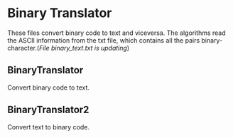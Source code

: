 # Binary Translator

These files convert binary code to text and viceversa. The algorithms read the ASCII information from the txt file, which contains all the pairs binary-character.(*File binary_text.txt is updating*) 

## BinaryTranslator

Convert binary code to text.

## BinaryTranslator2

Convert text to binary code.
